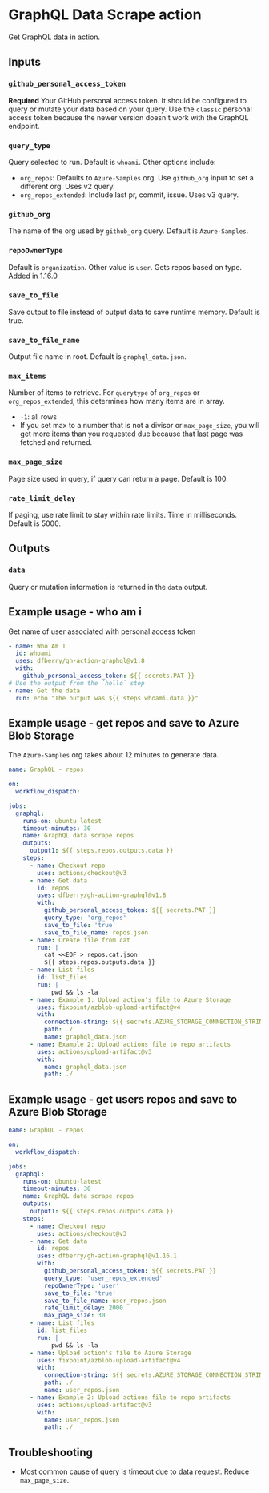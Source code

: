 # GraphQL Data Scrape action

Get GraphQL data in action. 

## Inputs

### `github_personal_access_token`

**Required** Your GitHub personal access token. It should be configured to query or mutate your data based on your query. Use the `classic` personal access token because the newer version doesn't work with the GraphQL endpoint.

### `query_type`

Query selected to run. Default is `whoami`. Other options include:

* `org_repos`: Defaults to `Azure-Samples` org. Use `github_org` input to set a different org. Uses v2 query.
* `org_repos_extended`: Include last pr, commit, issue. Uses v3 query.

### `github_org`

The name of the org used by `github_org` query. Default is `Azure-Samples`.

### `repoOwnerType`

Default is `organization`. Other value is `user`. Gets repos based on type. Added in 1.16.0

### `save_to_file` 

Save output to file instead of output data to save runtime memory. Default is true.

### `save_to_file_name`

Output file name in root. Default is `graphql_data.json`.

### `max_items`

Number of items to retrieve. For `querytype` of `org_repos` or `org_repos_extended`, this determines how many items are in array. 

* `-1`: all rows
* If you set max to a number that is not a divisor or `max_page_size`, you will get more items than you requested due because that last page was fetched and returned.

### `max_page_size`

Page size used in query, if query can return a page. Default is 100.

### `rate_limit_delay`

If paging, use rate limit to stay within rate limits. Time in milliseconds. Default is 5000.

## Outputs

### `data`

Query or mutation information is returned in the `data` output.

## Example usage - who am i

Get name of user associated with personal access token

```yaml
- name: Who Am I
  id: whoami
  uses: dfberry/gh-action-graphql@v1.8
  with:
    github_personal_access_token: ${{ secrets.PAT }}
# Use the output from the `hello` step
- name: Get the data
  run: echo "The output was ${{ steps.whoami.data }}"
```

## Example usage - get repos and save to Azure Blob Storage

The `Azure-Samples` org takes about 12 minutes to generate data. 

```yaml
name: GraphQL - repos

on: 
  workflow_dispatch:

jobs:
  graphql:
    runs-on: ubuntu-latest
    timeout-minutes: 30
    name: GraphQL data scrape repos
    outputs:
      output1: ${{ steps.repos.outputs.data }}
    steps:
      - name: Checkout repo
        uses: actions/checkout@v3    
      - name: Get data
        id: repos
        uses: dfberry/gh-action-graphql@v1.8
        with:
          github_personal_access_token: ${{ secrets.PAT }}
          query_type: 'org_repos'
          save_to_file: 'true'
          save_to_file_name: repos.json          
      - name: Create file from cat
        run: |
          cat <<EOF > repos.cat.json
          ${{ steps.repos.outputs.data }}
      - name: List files
        id: list_files
        run: |
            pwd && ls -la 
      - name: Example 1: Upload action's file to Azure Storage
        uses: fixpoint/azblob-upload-artifact@v4
        with:
          connection-string: ${{ secrets.AZURE_STORAGE_CONNECTION_STRING }}
          path: ./
          name: graphql_data.json
      - name: Example 2: Upload actions file to repo artifacts
        uses: actions/upload-artifact@v3
        with:
          name: graphql_data.json
          path: ./
```

## Example usage - get users repos and save to Azure Blob Storage

```yaml
name: GraphQL - repos

on: 
  workflow_dispatch:

jobs:
  graphql:
    runs-on: ubuntu-latest
    timeout-minutes: 30
    name: GraphQL data scrape repos
    outputs:
      output1: ${{ steps.repos.outputs.data }}
    steps:
      - name: Checkout repo
        uses: actions/checkout@v3    
      - name: Get data
        id: repos
        uses: dfberry/gh-action-graphql@v1.16.1
        with:
          github_personal_access_token: ${{ secrets.PAT }}
          query_type: 'user_repos_extended'
          repoOwnerType: 'user'
          save_to_file: 'true'
          save_to_file_name: user_repos.json 
          rate_limit_delay: 2000
          max_page_size: 30         
      - name: List files
        id: list_files
        run: |
            pwd && ls -la 
      - name: Upload action's file to Azure Storage
        uses: fixpoint/azblob-upload-artifact@v4
        with:
          connection-string: ${{ secrets.AZURE_STORAGE_CONNECTION_STRING }}
          path: ./
          name: user_repos.json
      - name: Example 2: Upload actions file to repo artifacts
        uses: actions/upload-artifact@v3
        with:
          name: user_repos.json
          path: ./
```

## Troubleshooting

* Most common cause of query is timeout due to data request. Reduce `max_page_size`. 